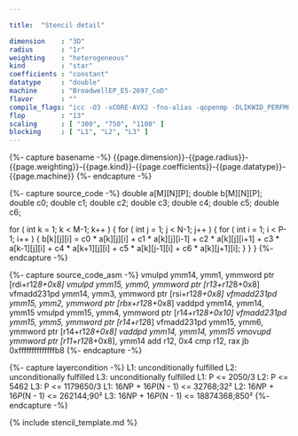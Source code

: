 ```yaml
---

title:  "Stencil detail"

dimension    : "3D"
radius       : "1r"
weighting    : "heterogeneous"
kind         : "star"
coefficients : "constant"
datatype     : "double"
machine      : "BroadwellEP_E5-2697_CoD"
flavor       : ""
compile_flags: "icc -O3 -xCORE-AVX2 -fno-alias -qopenmp -DLIKWID_PERFMON -I/mnt/opt/likwid-4.3.2/include -L/mnt/opt/likwid-4.3.2/lib -I./stempel/stempel/headers/ ./stempel/headers/timing.c ./stempel/headers/dummy.c stencil.c -o stencil -llikwid"
flop         : "13"
scaling      : [ "300", "750", "1100" ]
blocking     : [ "L1", "L2", "L3" ]
---
```


{%- capture basename -%}
{{page.dimension}}-{{page.radius}}-{{page.weighting}}-{{page.kind}}-{{page.coefficients}}-{{page.datatype}}-{{page.machine}}
{%- endcapture -%}

{%- capture source_code -%}
double a[M][N][P];
double b[M][N][P];
double c0;
double c1;
double c2;
double c3;
double c4;
double c5;
double c6;

for ( int k = 1; k < M-1; k++ ) {
  for ( int j = 1; j < N-1; j++ ) {
    for ( int i = 1; i < P-1; i++ ) {
      b[k][j][i] = c0 * a[k][j][i]
        + c1 * a[k][j][i-1] + c2 * a[k][j][i+1]
        + c3 * a[k-1][j][i] + c4 * a[k+1][j][i]
        + c5 * a[k][j-1][i] + c6 * a[k][j+1][i];
    }
  }
}
{%- endcapture -%}

{%- capture source_code_asm -%}
vmulpd       ymm14,   ymm1,   ymmword ptr [rdi+r12*8+0x8]
vmulpd       ymm15,   ymm0,   ymmword ptr [r13+r12*8+0x8]
vfmadd231pd  ymm14,   ymm3,   ymmword ptr [rsi+r12*8+0x8]
vfmadd231pd  ymm15,   ymm2,   ymmword ptr [rbx+r12*8+0x8]
vaddpd       ymm14,   ymm14,  ymm15
vmulpd       ymm15,   ymm4,   ymmword ptr [r14+r12*8+0x10]
vfmadd231pd  ymm15,   ymm5,   ymmword ptr [r14+r12*8]
vfmadd231pd  ymm15,   ymm6,   ymmword ptr [r14+r12*8+0x8]
vaddpd       ymm14,   ymm14,  ymm15
vmovupd      ymmword ptr [r11+r12*8+0x8], ymm14
add          r12,     0x4
cmp          r12,     rax
jb           0xffffffffffffffb8
{%- endcapture -%}

{%- capture layercondition -%}
L1: unconditionally fulfilled
L2: unconditionally fulfilled
L3: unconditionally fulfilled
L1: P <= 2050/3
L2: P <= 5462
L3: P <= 1179650/3
L1: 16*N*P + 16*P*(N - 1) <= 32768;32²
L2: 16*N*P + 16*P*(N - 1) <= 262144;90²
L3: 16*N*P + 16*P*(N - 1) <= 18874368;850²
{%- endcapture -%}

{% include stencil_template.md %}

